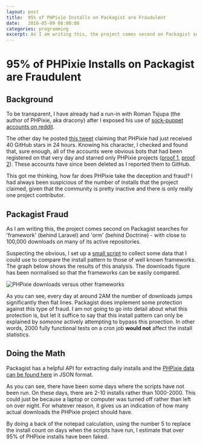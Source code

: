 ```yaml
---
layout: post
title:  95% of PHPixie Installs on Packagist are Fraudulent
date:   2016-05-09 08:00:00
categories: programming
excerpt: As I am writing this, the project comes second on Packagist searches for 'framework' (behind Laravel) and 'orm' (behind Doctrine) - with close to 100,000 downloads on many of its active repositories.
---
```


# 95% of PHPixie Installs on Packagist are Fraudulent

## Background

To be transparent, I have already had a run-in with Roman Tsjupa (the author of PHPixie, aka dracony) after I exposed his use of [sock-puppet accounts on reddit](https://gist.github.com/AndrewCarterUK/96bf6fae02ef8b93f93b).

The other day he posted [this tweet](https://twitter.com/dracony_gimp/status/727790568420585472) claiming that PHPixie had just received 40 GitHub stars in 24 hours. Knowing his character, I checked and found that, sure enough, all of the accounts were obvious bots that had been registered on that very day and starred only PHPixie projects ([proof 1](http://web.archive.org/web/20160505151735/https://github.com/PHPixie/Project/stargazers), [proof 2](http://web.archive.org/web/20160505151948/https://github.com/khalilschimmel)). These accounts have since been deleted as I reported them to GitHub.

This got me thinking, how far does PHPixie take the deception and fraud? I had always been suspicious of the number of installs that the project claimed, given that the community is pretty inactive and there is only really one project contributor.

## Packagist Fraud

As I am writing this, the project comes second on Packagist searches for 'framework' (behind Laravel) and 'orm' (behind Doctrine) - with close to 100,000 downloads on many of its active repositories.

Suspecting the obvious, I set up a [small script](https://gist.github.com/AndrewCarterUK/038c84082a4d5ab6fd8c129786827ac7) to collect some data that I could use to compare the install pattern to those of well known frameworks. The graph below shows the results of this analysis. The downloads figure has been normalised so that the frameworks can be easily compared.

![PHPixie downloads versus other frameworks](https://res.cloudinary.com/andrewcarteruk/image/upload/v1462803037/phpixie_rr1cso.png)

As you can see, every day at around 2AM the number of downloads jumps significantly then flat lines. Packagist does implement some protection against this type of fraud. I am not going to go into detail about what this protection is, but let it suffice to say that this install pattern can only be explained by _someone_ actively attempting to bypass this proection. In other words, 2000 fully functional tests on a cron job **would not** affect the install statistics.

## Doing the Math

Packagist has a helpful API for extracting daily installs and the [PHPixie data can be found here](http://web.archive.org/web/20160509134416/https://packagist.org/packages/phpixie/framework/stats/all.json?average=daily) in JSON format.

As you can see, there have been some days where the scripts have not been run. On these days, there are 2-10 installs rather than 1000-2000. This could just be because a laptop or computer was turned off rather than left on over night. For whatever reason, it gives us an indication of how many actual downloads the PHPixie project should have.

By doing a back of the notepad calculation, using the number 5 to replace the install count on days when the scripts have run, I estimate that over 95% of PHPixie installs have been faked.

